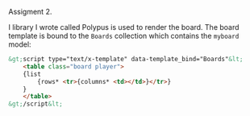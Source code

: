Assigment 2.

I library I wrote called Polypus is used to render the board. The board template is bound to the <code>Boards</code> collection which contains the <code>myboard</code> model:

```html
&gt;script type="text/x-template" data-template_bind="Boards"&lt;
	<table class="board player">
	{list
		{rows* <tr>{columns* <td></td>}</tr>}
	}
	</table>
&gt;/script&lt;
```
